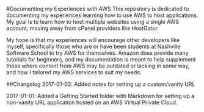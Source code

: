#Documenting my Experiences with AWS
This repository is dedicated to documenting my experiences learning how to use AWS to host applications. My goal is to learn how to host multiple websites using a single AWS account, moving away from cPanel providers like HostGator.

My hope is that my experiences will encourage other developers like myself, specifically those who are or have been students at Nashville Software School to try AWS for themselves.
Amazon does provide many tutorials for beginners, and my documentation is meant to help supplement these where content from AWS may be outdated or lacking in some way, and how I tailored my AWS services to suit my needs.

##Changelog
2017-01-02: Added notes for setting up a custom/vanity URL 

2017-01-01: Added a Getting Started folder with Markdown for setting up a non-vanity URL application hosted on an AWS Virtual Private Cloud.